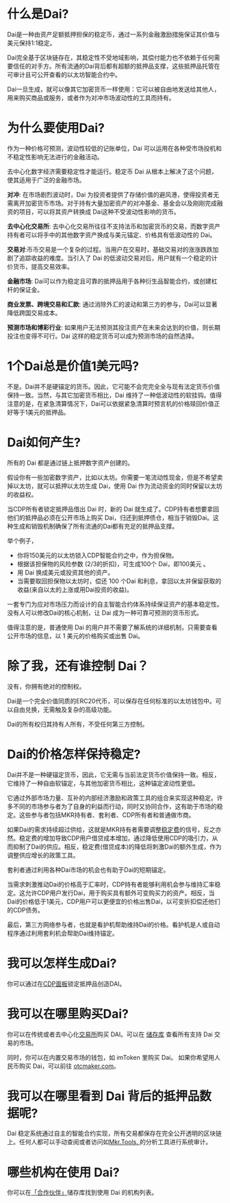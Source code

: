 # 什么是Dai?
Dai是一种由资产足额抵押担保的稳定币，通过一系列金融激励措施保证其价值与美元保持1:1稳定。

Dai完全基于区块链存在，其稳定性不受地域影响，其偿付能力也不依赖于任何需要信任的对手方。所有流通的Dai背后都有超额的抵押品支撑，这些抵押品托管在可审计且可公开查看的以太坊智能合约中。

Dai一旦生成，就可以像其它加密货币一样使用：它可以被自由地发送给其他人，用来购买商品或服务，或者作为对冲市场波动性的工具而持有。

# 为什么要使用Dai?
作为一种价格可预测，波动性较低的记账单位，Dai 可以运用在各种受市场投机和不稳定性影响无法进行的金融活动。

去中心化数字经济需要稳定性才能运行。稳定币 Dai 从根本上解决了这个问题，使其适用于广泛的金融市场。

**对冲**: 在市场剧烈波动时，Dai 为投资者提供了存储价值的避风港，使得投资者无需离开加密货币市场。对于持有大量加密资产的对冲基金、基金会以及刚刚完成融资的项目，可以将其资产转换成 Dai这种不受波动性影响的货币。

**去中心化交易所**: 去中心化交易所往往不支持法币和加密货币的交易，而数字资产持有者可以将手中的其他数字资产换成与美元锚定、价格具有低波动性的 Dai。

**交易对**:币币交易是一个复杂的过程。当用户在交易时，基础交易对的涨涨跌跌加剧了追踪收益的难度。当引入了 Dai 的低波动交易对后，用户就有一个稳定的计价货币，提高交易效率。

**金融市场**: Dai可以作为稳定且可靠的抵押品用于各种衍生品智能合约，或创建杠杆的保证金。

**商业发票、跨境交易和汇款**: 通过消除外汇的波动和第三方的参与，Dai可以显著降低跨国交易成本。

**预测市场和博彩行业**: 如果用户无法预测其投注资产在未来会达到的价值，则长期投注也变得不可行。Dai 这样的稳定货币可以成为预测市场的自然选择。

# 1个Dai总是价值1美元吗?
不是。Dai并不是硬锚定的货币。因此，它可能不会完完全全与现有法定货币价值保持一致。当然，与其它加密货币相比，Dai 维持了一种低波动性的软挂钩。值得注意的是，在紧急清算情况下，Dai可以依据紧急清算时预言机的价格赎回价值正好等于1美元的抵押品。

# Dai如何产生?
所有的 Dai 都是通过链上抵押数字资产创建的。

假设你有一些加密数字资产，比如以太坊。你需要一笔流动性现金，但是不希望卖掉以太坊，就可以抵押以太坊生成 Dai，使用 Dai 作为流动资金的同时保留以太坊的收益权。

当CDP所有者锁定抵押品借出 Dai 时，新的 Dai 就生成了。CDP持有者想要拿回他们的抵押品必须在公开市场上购买 Dai，归还到抵押债仓，相当于销毁Dai。这种生成和销毁机制确保了所有流通的Dai都有充足的抵押品支撑。

举个例子，

* 你将150美元的以太坊锁入CDP智能合约之中，作为担保物。
* 根据该担保物的风险参数 (2/3的折扣)，可生成100个 Dai，即100美元 。
* 用 Dai 换成美元或投资其他的资产。
* 当需要取回担保物以太坊时，偿还 100 个Dai 和利息，拿回以太并保留获取的收益(来自以太的上涨或用Dai投资的收益)。

一套专门为应对市场压力而设计的自主智能合约体系持续保证资产的基本稳定性。没有人可以修改Dai的核心机制，让 Dai 成为一种可靠可预测的货币形式。

值得注意的是，普通使用 Dai 的用户并不需要了解系统的详细机制，只需要查看公开市场的信息，以 1 美元的价格购买或出售 Dai。

# 除了我，还有谁控制 Dai？
没有，你拥有绝对的控制权。

Dai是一个完全价值同质的ERC20代币，可以保存在任何标准的以太坊钱包中。可以自由兑换，无需触及复杂的高级功能。

Dai的所有权归其持有人所有，不受任何第三方控制。

# Dai的价格怎样保持稳定?
Dai并不是一种硬锚定货币，因此，它无需与当前法定货币价值保持一致。相反，它维持了一种自由软锚定，与其他加密货币相比，这种锚定波动性更低。

它通过外部市场力量、互补的内部经济激励和政策工具的组合来实现这种稳定。许多不同的市场参与者为了自身的利益而行动，同时又协同合作，这有助于市场的稳定。这些参与者包括MKR持有者、套利者、CDP所有者和普通做市商。

如果Dai的需求持续超过供给，这就是MKR持有者需要调整[稳定费][1]的信号，反之亦然。稳定费的增加导致CDP用户借贷成本增加，通过降低使用CDP的吸引力，从而抑制了Dai的供应。相反，稳定费(借贷成本)的降低将刺激Dai的额外生成，作为调整供应增长的政策工具。

套利者通过利用各种Dai市场的机会也有助于Dai的短期锚定。

当需求刺激推动Dai的价格高于汇率时，CDP持有者能够利用机会参与维持汇率稳定。这允许CDP用户发行Dai，用于购买具有额外可变购买力的资产。相反，当Dai的价格低于1美元，CDP用户可以更便宜的价格出售Dai，以可变折扣偿还他们的CDP债务。

最后，第三方网络参与者，也就是看护机帮助维持Dai的价格。看护机是人或自动程序通过利用套利机会帮助Dai维持锚定。

# 我可以怎样生成Dai?
你可以通过在[CDP面板][2]锁定抵押品创造DAI。

# 我可以在哪里购买Dai?
你可以在传统或者去中心化[交易所][3]购买 DAI。可以在 [储存库][4] 查看所有支持 Dai 交易的市场。

同时，你可以在内置交易市场的钱包，如 imToken 里购买 Dai。
如果你希望用人民币购买 Dai，可以前往 [otcmaker.com][5]。

# 我可以在哪里看到 Dai 背后的抵押品数据呢?
Dai 稳定系统通过自主的智能合约实现，所有交易都保存在完全公开透明的区块链上。任何人都可以手动查阅或者访问如[Mkr.Tools. ][6]的分析工具进行系统审计。

# 哪些机构在使用 Dai?
你可以在[「合作伙伴」][7]储存库找到使用 Dai 的机构列表。

[1]:	./stability-fee.md
[2]:	https://cdp-cn.makerdao.com/
[3]:	https://coinmarketcap.com/currencies/dai/#markets
[4]:	https://github.com/makerdao/awesome-makerdao#trade-your-dai
[5]:	https://otcmaker.com/
[6]:	https://mkr.tools/
[7]:	https://github.com/makerdao/awesome-makerdao#partnerships